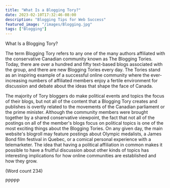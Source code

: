 ```yaml
---
title: "What Is a Blogging Tory?"
date: 2023-02-10T17:32:46-08:00
description: "Blogging Tips for Web Success"
featured_image: "/images/Blogging.jpg"
tags: ["Blogging"]
---
```


What Is a Blogging Tory?

The term Blogging Tory refers to any one of the many
authors affiliated with the conservative Canadian
community known as The Blogging Tories. Today,
there are over a hundred and fifty text-based blogs
associated with the group, and there are new Blogging
Tories every day. The Tories stand as an inspiring
example of a successful online community where the
ever-increasing numbers of affiliated members enjoy a
fertile environment for discussion and debate about the
ideas that shape the face of Canada. 

The majority of Tory bloggers do make political events
and topics the focus of their blogs, but not all of the
content that a Blogging Tory creates and publishes is
overtly related to the movements of the Canadian
parliament or the prime minister. Although the
community members were brought together by a shared
conservative viewpoint, the fact that not all of the
postings on all of the member's blogs focus on political
topics is one of the most exciting things about the
Blogging Tories. On any given day, the main website's
blogroll may feature postings about Olympic medalists,
a James Bond film festival in Quebec, or a comical
personal experience with a telemarketer. The idea that
having a political affiliation in common makes it
possible to have a fruitful discussion about other kinds
of topics has interesting implications for how online
communities are established and how they grow. 

(Word count 234)

PPPPP

